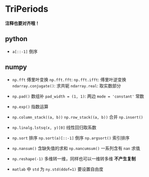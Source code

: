 # TriPeriods

**注释也要对齐哦！**

## python
+ `a[::-1]` 倒序

## numpy
+ `np.fft` 傅里叶变换
`np.fft.fft`:
`np.fft.ifft`: 傅里叶逆变换
`ndarray.conjugate()`: 求共轭
`ndarray.real`: 取实数部分

+ `np.pad()` 数组补
`pad_width = (1, 1)`: 两边
`mode = 'constant'` 常数

+ `np.exp()` 指数运算

+ `np.column_stack((a, b))`
`np.row_stack((a, b))` 合并
`np.insert()`

+ `np.linalg.lstsq(x, y)[0]` 线性回归取系数

+ `np.sort` 排序
`np.sort(a)[::-1]` 倒序
`np.argsort()` 索引排序

+ `np.nansum()` 含缺失值的求和
`np.nancumsum()` 一系列含有 `nan` 求值ֵ

+ `np.reshape(-1)` 多维转一维，同样也可以一维转多维 **不产生复制**

+ `matlab` 中 `std` 为 `ny.std(ddof=1)` 要设置自由度
